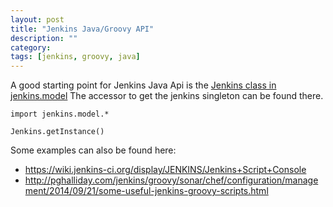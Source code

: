 ```yaml
---
layout: post
title: "Jenkins Java/Groovy API"
description: ""
category: 
tags: [jenkins, groovy, java]
---
```




A good starting point for Jenkins Java Api is the 
[Jenkins class in jenkins.model](http://javadoc.jenkins-ci.org/jenkins/model/Jenkins.html)
The accessor to get the jenkins singleton can be found there.

<pre><code>import jenkins.model.*

Jenkins.getInstance()
</code></pre>


Some examples can also be found here: 

* <https://wiki.jenkins-ci.org/display/JENKINS/Jenkins+Script+Console>
* <http://pghalliday.com/jenkins/groovy/sonar/chef/configuration/management/2014/09/21/some-useful-jenkins-groovy-scripts.html>


